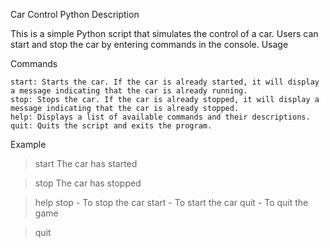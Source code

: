 Car Control Python 
Description

This is a simple Python script that simulates the control of a car. Users can start and stop the car by entering commands in the console.
Usage

Commands

    start: Starts the car. If the car is already started, it will display a message indicating that the car is already running.
    stop: Stops the car. If the car is already stopped, it will display a message indicating that the car is already stopped.
    help: Displays a list of available commands and their descriptions.
    quit: Quits the script and exits the program.

Example

> start
The car has started

> stop
The car has stopped

> help
stop - To stop the car
start - To start the car
quit - To quit the game

> quit

